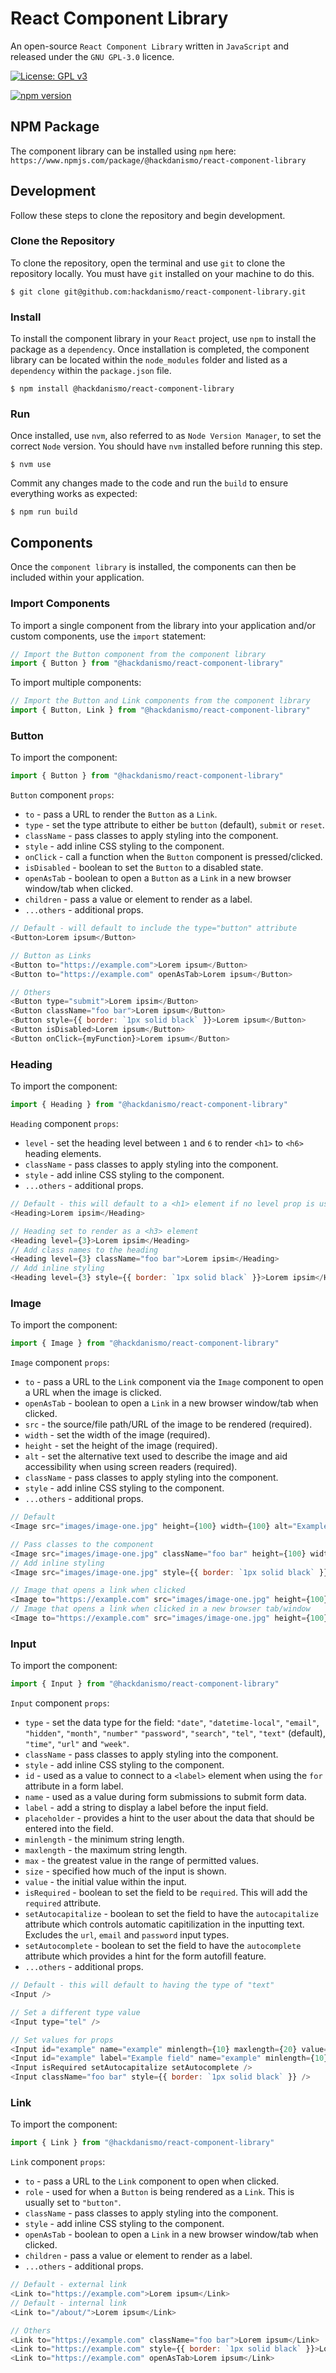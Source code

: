 # React Component Library
An open-source `React Component Library` written in `JavaScript` and released under the `GNU GPL-3.0` licence.

[![License: GPL v3](https://img.shields.io/badge/License-GPLv3-blue.svg)](https://www.gnu.org/licenses/gpl-3.0)

[![npm version](https://badge.fury.io/js/@hackdanismo%2Freact-component-library.svg)](https://badge.fury.io/js/@hackdanismo%2Freact-component-library)

## NPM Package
The component library can be installed using `npm` here: `https://www.npmjs.com/package/@hackdanismo/react-component-library`

## Development
Follow these steps to clone the repository and begin development.

### Clone the Repository
To clone the repository, open the terminal and use `git` to clone the repository locally. You must have `git` installed on your machine to do this.

```shell
$ git clone git@github.com:hackdanismo/react-component-library.git
```

### Install
To install the component library in your `React` project, use `npm` to install the package as a `dependency`. Once installation is completed, the component library can be located within the `node_modules` folder and listed as a `dependency` within the `package.json` file.

```shell
$ npm install @hackdanismo/react-component-library
```

### Run

Once installed, use `nvm`, also referred to as `Node Version Manager`, to set the correct `Node` version. You should have `nvm` installed before running this step.

```shell
$ nvm use
```

Commit any changes made to the code and run the `build` to ensure everything works as expected:

```shell
$ npm run build
```

## Components
Once the `component library` is installed, the components can then be included within your application. 

### Import Components
To import a single component from the library into your application and/or custom components, use the `import` statement:

```javascript
// Import the Button component from the component library
import { Button } from "@hackdanismo/react-component-library"
```

To import multiple components:

```javascript
// Import the Button and Link components from the component library
import { Button, Link } from "@hackdanismo/react-component-library"
```

### Button
To import the component:

```javascript
import { Button } from "@hackdanismo/react-component-library"
```

`Button` component `props`:

+ `to` - pass a URL to render the `Button` as a `Link`.
+ `type` - set the type attribute to either be `button` (default), `submit` or `reset`.
+ `className` - pass classes to apply styling into the component.
+ `style` - add inline CSS styling to the component.
+ `onClick` - call a function when the `Button` component is pressed/clicked. 
+ `isDisabled` - boolean to set the `Button` to a disabled state.
+ `openAsTab` - boolean to open a `Button` as a `Link` in a new browser window/tab when clicked.
+ `children` - pass a value or element to render as a label.
+ `...others` - additional props.

```javascript
// Default - will default to include the type="button" attribute
<Button>Lorem ipsum</Button>

// Button as Links
<Button to="https://example.com">Lorem ipsum</Button>
<Button to="https://example.com" openAsTab>Lorem ipsum</Button>

// Others
<Button type="submit">Lorem ipsim</Button>
<Button className="foo bar">Lorem ipsum</Button>
<Button style={{ border: `1px solid black` }}>Lorem ipsum</Button>
<Button isDisabled>Lorem ipsum</Button>
<Button onClick={myFunction}>Lorem ipsum</Button>
```

### Heading
To import the component:

```javascript
import { Heading } from "@hackdanismo/react-component-library"
```

`Heading` component `props`:

+ `level` - set the heading level between `1` and `6` to render `<h1>` to `<h6>` heading elements.
+ `className` - pass classes to apply styling into the component.
+ `style` - add inline CSS styling to the component.
+ `...others` - additional props.

```javascript
// Default - this will default to a <h1> element if no level prop is used
<Heading>Lorem ipsim</Heading>

// Heading set to render as a <h3> element
<Heading level={3}>Lorem ipsim</Heading>
// Add class names to the heading
<Heading level={3} className="foo bar">Lorem ipsim</Heading>
// Add inline styling
<Heading level={3} style={{ border: `1px solid black` }}>Lorem ipsim</Heading>
```

### Image
To import the component:

```javascript
import { Image } from "@hackdanismo/react-component-library"
```

`Image` component `props`:

+ `to` - pass a URL to the `Link` component via the `Image` component to open a URL when the image is clicked.
+ `openAsTab` - boolean to open a `Link` in a new browser window/tab when clicked.
+ `src` - the source/file path/URL of the image to be rendered (required).
+ `width` - set the width of the image (required).
+ `height` - set the height of the image (required).
+ `alt` - set the alternative text used to describe the image and aid accessibility when using screen readers (required).
+ `className` - pass classes to apply styling into the component.
+ `style` - add inline CSS styling to the component.
+ `...others` - additional props.

```javascript
// Default
<Image src="images/image-one.jpg" height={100} width={100} alt="Example image description here." />

// Pass classes to the component
<Image src="images/image-one.jpg" className="foo bar" height={100} width={100} alt="Example image description here." />
// Add inline styling
<Image src="images/image-one.jpg" style={{ border: `1px solid black` }} height={100} width={100} alt="Example image description here." />

// Image that opens a link when clicked
<Image to="https://example.com" src="images/image-one.jpg" height={100} width={100} alt="Example image description here." />
// Image that opens a link when clicked in a new browser tab/window
<Image to="https://example.com" src="images/image-one.jpg" height={100} width={100} alt="Example image description here." openAsTab />
```

### Input
To import the component:

```javascript
import { Input } from "@hackdanismo/react-component-library"
```

`Input` component `props`:

+ `type` - set the data type for the field: `"date"`, `"datetime-local"`, `"email"`, `"hidden"`, `"month"`, `"number"` `"password"`, `"search"`, `"tel"`, `"text"` (default), `"time"`, `"url"` and `"week"`.
+ `className` - pass classes to apply styling into the component.
+ `style` - add inline CSS styling to the component.
+ `id` - used as a value to connect to a `<label>` element when using the `for` attribute in a form label.
+ `name` - used as a value during form submissions to submit form data.
+ `label` - add a string to display a label before the input field.
+ `placeholder` - provides a hint to the user about the data that should be entered into the field.
+ `minlength` - the minimum string length.
+ `maxlength` - the maximum string length.
+ `max` - the greatest value in the range of permitted values.
+ `size` - specified how much of the input is shown.
+ `value` - the initial value within the input.
+ `isRequired` - boolean to set the field to be `required`. This will add the `required` attribute.
+ `setAutocapitalize` - boolean to set the field to have the `autocapitalize` attribute which controls automatic capitilization in the inputting text. Excludes the `url`, `email` and `password` input types.
+ `setAutocomplete` - boolean to set the field to have the `autocomplete` attribute which provides a hint for the form autofill feature.
+ `...others` - additional props.

```javascript
// Default - this will default to having the type of "text"
<Input />

// Set a different type value
<Input type="tel" />

// Set values for props
<Input id="example" name="example" minlength={10} maxlength={20} value="Lorem ipsum" placeholder="Lorem ipsum" />
<Input id="example" label="Example field" name="example" minlength={10} maxlength={20} value="Lorem ipsum" placeholder="Lorem ipsum" />
<Input isRequired setAutocapitalize setAutocomplete />
<Input className="foo bar" style={{ border: `1px solid black` }} />
```

### Link
To import the component:

```javascript
import { Link } from "@hackdanismo/react-component-library"
```

`Link` component `props`:

+ `to` - pass a URL to the `Link` component to open when clicked.
+ `role` - used for when a `Button` is being rendered as a `Link`. This is usually set to `"button"`.
+ `className` - pass classes to apply styling into the component.
+ `style` - add inline CSS styling to the component.
+ `openAsTab` - boolean to open a `Link` in a new browser window/tab when clicked.
+ `children` - pass a value or element to render as a label.
+ `...others` - additional props.

```javascript
// Default - external link
<Link to="https://example.com">Lorem ipsum</Link>
// Default - internal link
<Link to="/about/">Lorem ipsum</Link>

// Others
<Link to="https://example.com" className="foo bar">Lorem ipsum</Link>
<Link to="https://example.com" style={{ border: `1px solid black` }}>Lorem ipsum</Link>
<Link to="https://example.com" openAsTab>Lorem ipsum</Link>
```
